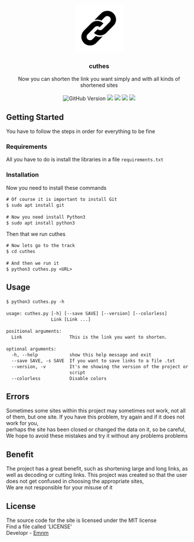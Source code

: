 <p align="center">
  <img src="./assets/banner.png" alt="logo" height="130">
</p>

<h3 align="center">cuthes</h3>

<p align="center">
Now you can shorten the link you want simply and with all kinds of shortened sites
    <br>
    <br>
    <img src="https://img.shields.io/badge/github-%23121011.svg?style=for-the-badge&logo=github&logoColor=white" alt="GitHub Version"> <a target="_blank" href="LICENSE" title="License: MIT"><img src="https://img.shields.io/github/license/Ileriayo/markdown-badges?style=for-the-badge"></a> <a target="_blank" href='https://www.python.org/' title="Python"><img src="https://img.shields.io/badge/python-3670A0?style=for-the-badge&logo=python&logoColor=ffdd54"></a> <a target="_blank" title="Terminal "><img src="https://img.shields.io/badge/Hyper-000000?style=for-the-badge&logo=hyper&logoColor=white"></a> <a target="_blank" title="Git"><img src="https://img.shields.io/badge/GIT-E44C30?style=for-the-badge&logo=git&logoColor=white"></a>
</p>

## Getting Started
You have to follow the steps in order for everything to be fine
### Requirements
All you have to do is install the libraries in a file <code>requirements.txt</code>

### Installation
Now you need to install these commands
```console
# Of course it is important to install Git
$ sudo apt install git

# Now you need install Python3
$ sudo apt install python3
```
Then that we run cuthes
```console
# Now lets go to the track
$ cd cuthes

# And then we run it
$ python3 cuthes.py <URL>
```
## Usage
```console
$ python3 cuthes.py -h

usage: cuthes.py [-h] [--save SAVE] [--version] [--colorless]
                 Link [Link ...]

positional arguments:
  Link                  This is the link you want to shorten.

optional arguments:
  -h, --help            show this help message and exit
  --save SAVE, -s SAVE  If you want to save links to a file .txt
  --version, -v         It's me showing the version of the project or
                        script
  --colorless           Disable colors
```
## Errors
Sometimes some sites within this project may sometimes not work, not all of them, but one site. If you have this problem, try again and if it does not work for you,<br/> perhaps the site has been closed or changed the data on it, so be careful,<br/> We hope to avoid these mistakes and try it without any problems problems
## Benefit
The project has a great benefit, such as shortening large and long links, as well as decoding or cutting links. This project was created so that the user does not get confused in choosing the appropriate sites,<br/>We are not responsible for your misuse of it
## License
The source code for the site is licensed under the MIT license<br/>
Find a file called 'LICENSE'<br/>
Developr - [Emnm](https://github.com/Enmn)
